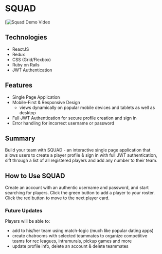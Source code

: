 # SQUAD

[![Squad Demo Video](https://youtu.be/6y2uFgZduvY)

## Technologies

- ReactJS
- Redux
- CSS (Grid/Flexbox)
- Ruby on Rails
- JWT Authentication

## Features

- Single Page Application
- Mobile-First & Responsive Design
  - views dynamically on popular mobile devices and tablets as well as desktop
- Full JWT Authentication for secure profile creation and sign in
- Error handling for incorrect username or password

## Summary

Build your team with SQUAD - an interactive single page application that allows users to create a player profile & sign in with full JWT authentication, sift through a list of all registered players and add any number to their team.

## How to Use SQUAD

Create an account with an authentic username and password, and start searching for players. Click the green button to add a player to your roster. Click the red button to move to the next player card.

### Future Updates

Players will be able to:
- add to his/her team using match-logic (much like popular dating apps)
- create chatrooms with selected teammates to organize competitive teams for rec leagues, intramurals, pickup games and more
- update profile info, delete an account & delete teammates
